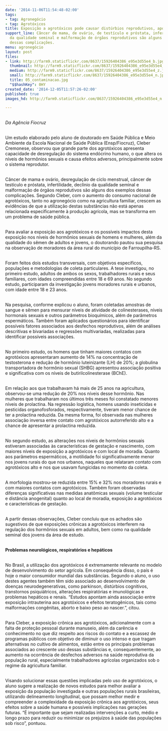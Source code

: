 ```yaml
---
date: '2014-11-06T11:54:48-02:00'
tags:
- tag: Agronegócio
- tag: Agrotóxicos
title: Exposição a agrotóxicos pode causar distúrbios reprodutivos, aponta estudo
support_line: Câncer de mama, de ovário, de testículo e próstata, infertilidade, declínio
  da qualidade seminal e malformação de órgãos reprodutivos são alguns dos exemplos
  dessas complicações.
menu: agronegócio
layout: post
files:
- link: http://farm9.staticflickr.com/8637/15926404386_e95e3d55e4_b.jpg
  thumbnail: http://farm9.staticflickr.com/8637/15926404386_e95e3d55e4_t.jpg
  medium: http://farm9.staticflickr.com/8637/15926404386_e95e3d55e4_z.jpg
  small: http://farm9.staticflickr.com/8637/15926404386_e95e3d55e4_n.jpg
  title: 05_contaminacao.jpg
  "$$hashKey": 0HY
created_date: '2014-12-05T11:57:26-02:00'
published: true
images_hd: http://farm9.staticflickr.com/8637/15926404386_e95e3d55e4_n.jpg

---
```

<div id="content-header">
<div id="content-title">
<p><br />
<em>Da Ag&ecirc;ncia Fiocruz</em></p>
</div>
</div>

<div id="content-area">
<div id="default-content">
<div id="node-16706">
<div>
<div>
<p><br />
Um estudo elaborado pelo aluno de doutorado em Sa&uacute;de P&uacute;blica e Meio Ambiente da Escola Nacional de Sa&uacute;de P&uacute;blica (Ensp/Fiocruz), Cleber Cremonese, observou que grande parte dos agrot&oacute;xicos apresenta capacidade de desregula&ccedil;&atilde;o do sistema end&oacute;crino humano, o que altera os n&iacute;veis de horm&ocirc;nios sexuais e causa efeitos adversos, principalmente sobre o sistema reprodutor.</p>

<p><br />
C&acirc;ncer de mama e ov&aacute;rio, desregula&ccedil;&atilde;o de ciclo menstrual, c&acirc;ncer de test&iacute;culo e pr&oacute;stata, infertilidade, decl&iacute;nio da qualidade seminal e malforma&ccedil;&atilde;o de &oacute;rg&atilde;os reprodutivos s&atilde;o alguns dos exemplos dessas complica&ccedil;&otilde;es. Segundo Cleber, com o aumento do consumo nacional de agrot&oacute;xicos, tanto no agroneg&oacute;cio como na agricultura familiar, crescem as evid&ecirc;ncias de que a utiliza&ccedil;&atilde;o destas subst&acirc;ncias n&atilde;o est&aacute; apenas relacionada especificamente &agrave; produ&ccedil;&atilde;o agr&iacute;cola, mas se transforma em um problema de sa&uacute;de p&uacute;blica.</p>

<p><br />
Para avaliar a exposi&ccedil;&atilde;o aos agrot&oacute;xicos e os poss&iacute;veis impactos desta exposi&ccedil;&atilde;o nos n&iacute;veis de horm&ocirc;nios sexuais de homens e mulheres, al&eacute;m da qualidade do s&ecirc;men de adultos e jovens, o doutorando pautou sua pesquisa na observa&ccedil;&atilde;o de moradores da &aacute;rea rural do munic&iacute;pio de Farroupilha-RS.</p>

<p><br />
Foram feitos dois estudos transversais, com objetivos espec&iacute;ficos, popula&ccedil;&otilde;es e metodologias de coleta particulares. A tese investigou, no primeiro estudo, adultos de ambos os sexos, trabalhadores rurais e seus familiares, com idades compreendidas entre 18 e 69 anos. No segundo estudo, participaram da investiga&ccedil;&atilde;o jovens moradores rurais e urbanos, com idade entre 18 e 23 anos.</p>

<p><br />
Na pesquisa, conforme explicou o aluno, foram coletadas amostras de sangue e s&ecirc;men para mensurar n&iacute;veis de atividade de colinesterases, n&iacute;veis hormonais sexuais e outros par&acirc;metros bioqu&iacute;micos, al&eacute;m de par&acirc;metros esperm&aacute;ticos. Tamb&eacute;m foram aplicados question&aacute;rios para identificar poss&iacute;veis fatores associados aos desfechos reprodutivos, al&eacute;m de an&aacute;lises descritivas e bivariadas e regress&otilde;es multivariadas, realizadas para identificar poss&iacute;veis associa&ccedil;&otilde;es.</p>

<p><br />
No primeiro estudo, os homens que tinham maiores contatos com agrot&oacute;xicos apresentaram aumento de 14% na concentra&ccedil;&atilde;o de testosterona e redu&ccedil;&atilde;o de horm&ocirc;nio luteinizante (LH) de 20%; a globulina transportadora de horm&ocirc;nio sexual (SHBG) apresentou associa&ccedil;&atilde;o positiva e significativa com os n&iacute;veis de butirilcolinesterase (BChE).</p>

<p><br />
Em rela&ccedil;&atilde;o aos que trabalhavam h&aacute; mais de 25 anos na agricultura, observou-se uma redu&ccedil;&atilde;o de 20% nos n&iacute;veis desse horm&ocirc;nio. Nas mulheres que trabalharam nos &uacute;ltimos tr&ecirc;s meses foi constatado menores n&iacute;veis de prolactina. Na regress&atilde;o log&iacute;stica, homens usando inseticidas e pesticidas organofosforados, respectivamente, tiveram menor chance de ter a prolactina reduzida. Da mesma forma, foi observada nas mulheres associa&ccedil;&atilde;o inversa entre contato com agrot&oacute;xicos autorreferido alto e a chance de apresentar a prolactina reduzida.</p>

<p><br />
No segundo estudo, as altera&ccedil;&otilde;es nos n&iacute;veis de horm&ocirc;nios sexuais estiveram associadas &agrave;s caracter&iacute;sticas de gesta&ccedil;&atilde;o e nascimento, com maiores n&iacute;veis de exposi&ccedil;&atilde;o a agrot&oacute;xicos e com local de moradia. Quanto aos par&acirc;metros esperm&aacute;ticos, a motilidade foi significativamente menor nos jovens rurais do que nos urbanos, naqueles que relataram contato com agrot&oacute;xicos alto e nos que usavam fungicidas no momento da coleta.</p>

<p><br />
A morfologia mostrou-se reduzida entre 15% e 32% nos moradores rurais e com maiores contatos com agrot&oacute;xicos. Tamb&eacute;m foram observadas diferen&ccedil;as significativas nas medidas anat&ocirc;micas sexuais (volume testicular e dist&acirc;ncia anogenital) quanto ao local de moradia, exposi&ccedil;&atilde;o a agrot&oacute;xicos e caracter&iacute;sticas de gesta&ccedil;&atilde;o.</p>

<p><br />
A partir dessas observa&ccedil;&otilde;es, Cleber concluiu que os achados s&atilde;o sugestivos de que exposi&ccedil;&otilde;es cr&ocirc;nicas a agrot&oacute;xicos interferem na regula&ccedil;&atilde;o dos horm&ocirc;nios sexuais em adultos, bem como na qualidade seminal dos jovens da &aacute;rea de estudo.</p>

<p><br />
<strong>Problemas neurol&oacute;gicos, respirat&oacute;rios e hep&aacute;ticos</strong></p>

<p><br />
No Brasil, a utiliza&ccedil;&atilde;o dos agrot&oacute;xicos &eacute; extremamente relevante no modelo de desenvolvimento do setor agr&iacute;cola. Em consequ&ecirc;ncia disso, o pa&iacute;s &eacute; hoje o maior consumidor mundial das subst&acirc;ncias. Segundo o aluno, o uso destes agentes tamb&eacute;m t&ecirc;m sido associado ao desenvolvimento de doen&ccedil;as neurodegenerativas, como parkinson, dist&uacute;rbios cognitivos, transtornos psiqui&aacute;tricos, altera&ccedil;&otilde;es respirat&oacute;rias e imunol&oacute;gicas e problemas hep&aacute;ticos e renais. &ldquo;Estudos apontam ainda associa&ccedil;&atilde;o entre exposi&ccedil;&atilde;o intrauterina aos agrot&oacute;xicos e efeitos teratog&ecirc;nicos, tais como malforma&ccedil;&otilde;es cong&ecirc;nitas, aborto e baixo peso ao nascer.&rdquo;, citou.</p>

<p><br />
Para Cleber, a exposi&ccedil;&atilde;o cr&ocirc;nica aos agrot&oacute;xicos, adicionalmente com a falta de prote&ccedil;&atilde;o pessoal durante manuseio, al&eacute;m da car&ecirc;ncia e conhecimento no que diz respeito aos riscos do contato e a escassez de programas p&uacute;blicos com objetivo de diminuir o uso intenso e que tragam alternativas no cultivo de alimentos, est&atilde;o entre os principais problemas associados ao crescente uso dessas subst&acirc;ncias e, consequentemente, ao aumento na ocorr&ecirc;ncia de desfechos adversos na sa&uacute;de reprodutiva da popula&ccedil;&atilde;o rural, especialmente trabalhadores agr&iacute;colas organizados sob o regime da agricultura familiar.</p>

<p><br />
Visando solucionar essas quest&otilde;es implicadas pelo uso de agrot&oacute;xicos, o aluno sugere a realiza&ccedil;&atilde;o de novos estudos para melhor avaliar a exposi&ccedil;&atilde;o da popula&ccedil;&atilde;o investigada e outras popula&ccedil;&otilde;es rurais brasileiras, utilizando delineamento longitudinal, que possam melhor medir e compreender a complexidade da exposi&ccedil;&atilde;o cr&ocirc;nica aos agrot&oacute;xicos, seus efeitos sobre a sa&uacute;de humana e poss&iacute;veis implica&ccedil;&otilde;es nas gera&ccedil;&otilde;es futuras. &ldquo;&Eacute; importante que sejam realizadas interven&ccedil;&otilde;es a curto, m&eacute;dio e longo prazo para reduzir ou minimizar os preju&iacute;zos &agrave; sa&uacute;de das popula&ccedil;&otilde;es sob risco&rdquo;, pontuou.</p>
</div>
</div>
</div>
</div>
</div>

